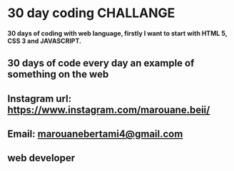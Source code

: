 # 30 day coding CHALLANGE
#### 30 days of coding with web language, firstly I want to start with HTML 5, CSS 3 and JAVASCRIPT.
## 30 days of code every day an example of something on the web


## Instagram url: https://www.instagram.com/marouane.beii/
## Email: marouanebertami4@gmail.com
## web developer
